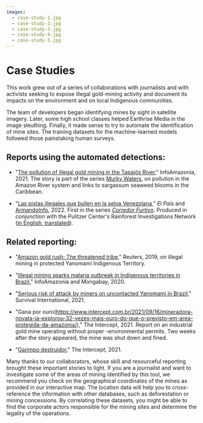 ```yaml
---
images:
  - case-study-1.jpg
  - case-study-2.jpg
  - case-study-3.jpg
  - case-study-4.jpg
  - case-study-5.jpg
---
```


# Case Studies

This work grew out of a series of collaborations with journalists and with activists seeking to expose illegal gold-mining activity and document its impacts on the environment and on local Indigenous communities.

The team of developers began identifying mines by sight in satellite imagery. Later, some high school classes helped Earthrise Media in the image sleuthing. Finally, it made sense to try to automate the identification of mine sites. The training datasets for the machine-learned models followed those painstaking human surveys.

## Reports using the automated detections:

- "[The pollution of illegal gold mining in the Tapajós River](https://infoamazonia.org/en/storymap/the-pollution-of-illegal-gold-mining-in-the-tapajos-river/)," InfoAmazonia, 2021. The story is part of the series [Murky Waters](https://infoamazonia.org/en/project/murky-waters/), on pollution in the Amazon River system and links to sargassum seaweed blooms in the Caribbean.

- "[Las pistas illegales que bullen en la selva Venezolana](https://elpais.com/internacional/2022-01-30/las-pistas-clandestinas-que-bullen-en-la-selva-venezolana.html)," *El País* and [ArmandoInfo](https://armando.info/la-mineria-ilegal-monto-sus-bases-aereas-en-la-selva/), 2022. First in the series *[Corredor Furtivo](https://armando.info/series/corredor-furtivo/)*. Produced in conjunction with the Pulitzer Center's Rainforest Investigations Network ([in English, translated](https://pulitzercenter.org/stories/illegal-mining-set-air-bases-jungle-spanish)).

## Related reporting:

- "[Amazon gold rush: The threatened tribe](https://www.reuters.com/graphics/BRAZIL-INDIGENOUS/MINING/rlgvdllonvo/index.html)," Reuters, 2019, on illegal mining in protected Yanomami Indigenous Territory.

- "[Illegal mining sparks malaria outbreak in Indigenous territories in Brazil](https://infoamazonia.org/en/2020/11/25/mineracao-ilegal-contribui-para-surto-de-malaria-em-terras-indigenas-no-para/)," InfoAmazonia and Mongabay, 2020.

- "[Serious risk of attack by miners on uncontacted Yanomami in Brazil](https://www.survivalinternational.org/news/12655)," Survival International, 2021.

- "Gana por ouro(https://www.intercept.com.br/2021/09/16/mineradora-novata-ja-explorou-32-vezes-mais-ouro-do-que-o-previsto-em-area-protegida-da-amazonia/)," The Intercept, 2021. Report on an industrial gold mine operating without proper -environmental permits. Two weeks after the story appeared, the mine was shut down and fined.

- "[Garimpo destruidor](https://www.intercept.com.br/2021/12/04/garimpo-ilegal-sai-cinza-para-amazonia/)," The Intercept, 2021.

Many thanks to our collaborators, whose skill and resourceful reporting brought these important stories to light. If you are a journalist and want to investigate some of the areas of mining identified by this tool, we recommend you check on the geographical coordinates of the mines as provided in our interactive map. The location data will help you to cross-reference the information with other databases, such as deforestation or mining concessions. By correlating these datasets, you might be able to find the corporate actors responsible for the mining sites and determine the legality of the operations. 